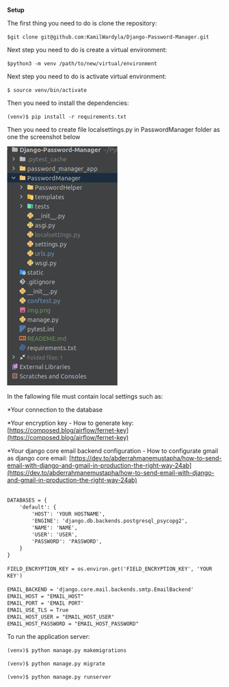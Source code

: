 **Setup**

The first thing you need to do is clone the repository:

`$git clone git@github.com:KamilWardyla/Django-Password-Manager.git`

Next step you need to do is create a virtual environment:

`$python3 -m venv /path/to/new/virtual/environment`

Next step you need to do is activate virtual environment:

`$ source venv/bin/activate`

Then you need to install the dependencies:

`(venv)$ pip install -r requirements.txt`

Then you need to create file localsettings.py in PasswordManager folder as one the screenshot below

![img_1.png](img_1.png)

In the fallowing file must contain local settings such as:

*Your connection to the database

*Your encryption key - How to generate
key: [https://composed.blog/airflow/fernet-key](https://composed.blog/airflow/fernet-key)

*Your django core email backend configuration - How to configurate gmail as django core
email: [https://dev.to/abderrahmanemustapha/how-to-send-email-with-django-and-gmail-in-production-the-right-way-24ab](https://dev.to/abderrahmanemustapha/how-to-send-email-with-django-and-gmail-in-production-the-right-way-24ab)

```import os

DATABASES = {
    'default': {
        'HOST': 'YOUR HOSTNAME',
        'ENGINE': 'django.db.backends.postgresql_psycopg2',
        'NAME': 'NAME',
        'USER': 'USER',
        'PASSWORD': 'PASSWORD',
    }
}

FIELD_ENCRYPTION_KEY = os.environ.get('FIELD_ENCRYPTION_KEY', 'YOUR KEY')

EMAIL_BACKEND = 'django.core.mail.backends.smtp.EmailBackend'
EMAIL_HOST = "EMAIL_HOST"
EMAIL_PORT = 'EMAIL PORT'
EMAIL_USE_TLS = True
EMAIL_HOST_USER = "EMAIL_HOST_USER"
EMAIL_HOST_PASSWORD = "EMAIL_HOST_PASSWORD"
```

To run the application server:

`(venv)$ python manage.py makemigrations`

`(venv)$ python manage.py migrate`

`(venv)$ python manage.py runserver`



